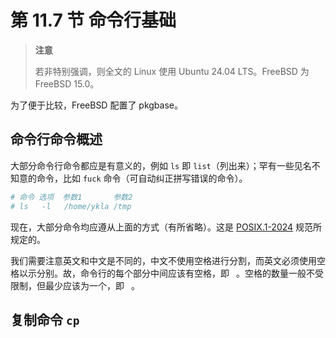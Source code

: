 # 第 11.7 节 命令行基础

>**注意**
>
>若非特别强调，则全文的 Linux 使用 Ubuntu 24.04 LTS。FreeBSD 为 FreeBSD 15.0。

为了便于比较，FreeBSD 配置了 pkgbase。

## 命令行命令概述

大部分命令行命令都应是有意义的，例如 `ls` 即 `list`（列出来）；罕有一些见名不知意的命令，比如 `fuck` 命令（可自动纠正拼写错误的命令）。

```sh
# 命令 选项  参数1       参数2
# ls   -l   /home/ykla /tmp
```

现在，大部分命令均应遵从上面的方式（有所省略）。这是 [POSIX.1-2024](https://pubs.opengroup.org/onlinepubs/9799919799/) 规范所规定的。

我们需要注意英文和中文是不同的，中文不使用空格进行分割，而英文必须使用空格以示分别。故，命令行的每个部分中间应该有空格，即 ` `。空格的数量一般不受限制，但最少应该为一个，即 ` `。


## 复制命令 `cp`

